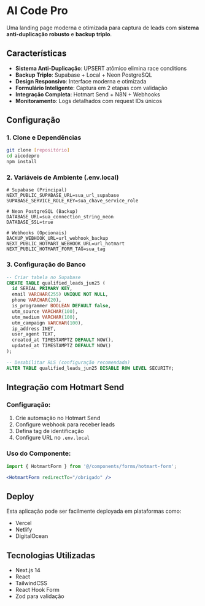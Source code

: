 # AI Code Pro

Uma landing page moderna e otimizada para captura de leads com **sistema anti-duplicação robusto** e **backup triplo**.

## Características

- **Sistema Anti-Duplicação**: UPSERT atômico elimina race conditions
- **Backup Triplo**: Supabase + Local + Neon PostgreSQL
- **Design Responsivo**: Interface moderna e otimizada
- **Formulário Inteligente**: Captura em 2 etapas com validação
- **Integração Completa**: Hotmart Send + N8N + Webhooks
- **Monitoramento**: Logs detalhados com request IDs únicos

## Configuração

### 1. **Clone e Dependências**
```bash
git clone [repositório]
cd aicodepro
npm install
```

### 2. **Variáveis de Ambiente (.env.local)**
```env
# Supabase (Principal)
NEXT_PUBLIC_SUPABASE_URL=sua_url_supabase
SUPABASE_SERVICE_ROLE_KEY=sua_chave_service_role

# Neon PostgreSQL (Backup)
DATABASE_URL=sua_connection_string_neon
DATABASE_SSL=true

# Webhooks (Opcionais)
BACKUP_WEBHOOK_URL=url_webhook_backup
NEXT_PUBLIC_HOTMART_WEBHOOK_URL=url_hotmart
NEXT_PUBLIC_HOTMART_FORM_TAG=sua_tag
```

### 3. **Configuração do Banco**
```sql
-- Criar tabela no Supabase
CREATE TABLE qualified_leads_jun25 (
  id SERIAL PRIMARY KEY,
  email VARCHAR(255) UNIQUE NOT NULL,
  phone VARCHAR(20),
  is_programmer BOOLEAN DEFAULT false,
  utm_source VARCHAR(100),
  utm_medium VARCHAR(100),
  utm_campaign VARCHAR(100),
  ip_address INET,
  user_agent TEXT,
  created_at TIMESTAMPTZ DEFAULT NOW(),
  updated_at TIMESTAMPTZ DEFAULT NOW()
);

-- Desabilitar RLS (configuração recomendada)
ALTER TABLE qualified_leads_jun25 DISABLE ROW LEVEL SECURITY;
```

## Integração com Hotmart Send

### **Configuração:**
1. Crie automação no Hotmart Send
2. Configure webhook para receber leads
3. Defina tag de identificação
4. Configure URL no `.env.local`

### **Uso do Componente:**
```jsx
import { HotmartForm } from '@/components/forms/hotmart-form';

<HotmartForm redirectTo="/obrigado" />
```

## Deploy

Esta aplicação pode ser facilmente deployada em plataformas como:
- Vercel
- Netlify
- DigitalOcean

## Tecnologias Utilizadas

- Next.js 14
- React
- TailwindCSS
- React Hook Form
- Zod para validação
